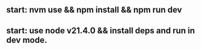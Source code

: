 
## start: nvm use && npm install && npm run dev

## start: use node v21.4.0 && install deps and run in dev mode.



